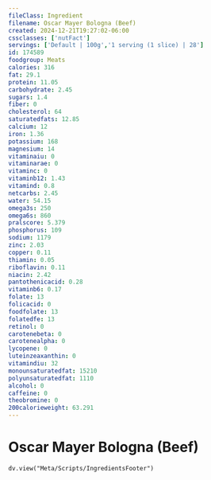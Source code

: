 ```yaml
---
fileClass: Ingredient
filename: Oscar Mayer Bologna (Beef)
created: 2024-12-21T19:27:02-06:00
cssclasses: ['nutFact']
servings: ['Default | 100g','1 serving (1 slice) | 28']
id: 174589
foodgroup: Meats
calories: 316
fat: 29.1
protein: 11.05
carbohydrate: 2.45
sugars: 1.4
fiber: 0
cholesterol: 64
saturatedfats: 12.85
calcium: 12
iron: 1.36
potassium: 168
magnesium: 14
vitaminaiu: 0
vitaminarae: 0
vitaminc: 0
vitaminb12: 1.43
vitamind: 0.8
netcarbs: 2.45
water: 54.15
omega3s: 250
omega6s: 860
pralscore: 5.379
phosphorus: 109
sodium: 1179
zinc: 2.03
copper: 0.11
thiamin: 0.05
riboflavin: 0.11
niacin: 2.42
pantothenicacid: 0.28
vitaminb6: 0.17
folate: 13
folicacid: 0
foodfolate: 13
folatedfe: 13
retinol: 0
carotenebeta: 0
carotenealpha: 0
lycopene: 0
luteinzeaxanthin: 0
vitamindiu: 32
monounsaturatedfat: 15210
polyunsaturatedfat: 1110
alcohol: 0
caffeine: 0
theobromine: 0
200calorieweight: 63.291
---
```


# Oscar Mayer Bologna (Beef)

```dataviewjs
dv.view("Meta/Scripts/IngredientsFooter")
```